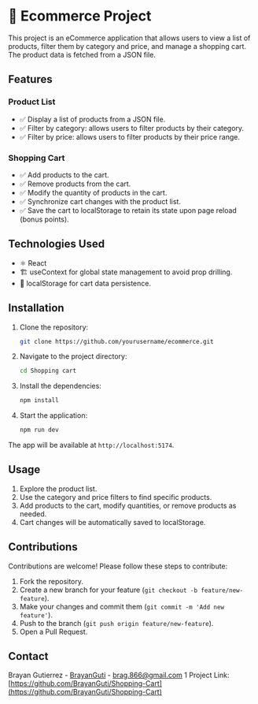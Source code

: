 # 🛒 Ecommerce Project

This project is an eCommerce application that allows users to view a list of products, filter them by category and price, and manage a shopping cart. The product data is fetched from a JSON file.

## Features

### Product List
- ✅ Display a list of products from a JSON file.
- ✅ Filter by category: allows users to filter products by their category.
- ✅ Filter by price: allows users to filter products by their price range.

### Shopping Cart
- ✅ Add products to the cart.
- ✅ Remove products from the cart.
- ✅ Modify the quantity of products in the cart.
- ✅ Synchronize cart changes with the product list.
- ✅ Save the cart to localStorage to retain its state upon page reload (bonus points).

## Technologies Used
- ⚛️ React
- 🏗️ useContext for global state management to avoid prop drilling.
- 💾 localStorage for cart data persistence.

## Installation

1. Clone the repository:
    ```sh
    git clone https://github.com/yourusername/ecommerce.git
    ```

2. Navigate to the project directory:
    ```sh
    cd Shopping cart
    ```

3. Install the dependencies:
    ```sh
    npm install
    ```

4. Start the application:
    ```sh
    npm run dev
    ```

The app will be available at `http://localhost:5174`.

## Usage

1. Explore the product list.
2. Use the category and price filters to find specific products.
3. Add products to the cart, modify quantities, or remove products as needed.
4. Cart changes will be automatically saved to localStorage.

## Contributions

Contributions are welcome! Please follow these steps to contribute:

1. Fork the repository.
2. Create a new branch for your feature (`git checkout -b feature/new-feature`).
3. Make your changes and commit them (`git commit -m 'Add new feature'`).
4. Push to the branch (`git push origin feature/new-feature`).
5. Open a Pull Request.

## Contact

Brayan Gutierrez - [BrayanGuti](https://www.linkedin.com/in/brayan-gutierrez-b16048260/) - brag.866@gmail.com
1
Project Link: [https://github.com/BrayanGuti/Shopping-Cart](https://github.com/BrayanGuti/Shopping-Cart)
